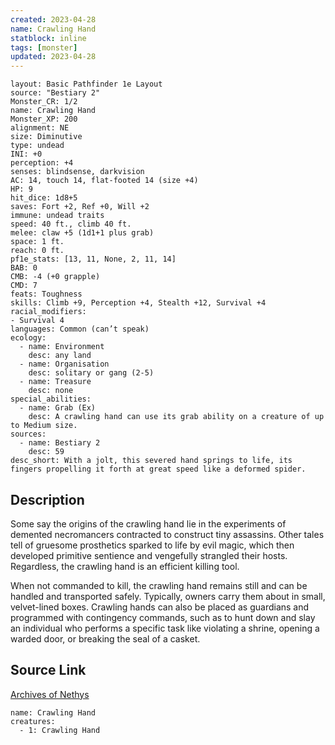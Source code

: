 ```yaml
---
created: 2023-04-28
name: Crawling Hand
statblock: inline
tags: [monster]
updated: 2023-04-28
---
```

```statblock
layout: Basic Pathfinder 1e Layout
source: "Bestiary 2"
Monster_CR: 1/2
name: Crawling Hand
Monster_XP: 200
alignment: NE
size: Diminutive
type: undead
INI: +0
perception: +4
senses: blindsense, darkvision
AC: 14, touch 14, flat-footed 14 (size +4)
HP: 9
hit_dice: 1d8+5
saves: Fort +2, Ref +0, Will +2
immune: undead traits
speed: 40 ft., climb 40 ft.
melee: claw +5 (1d1+1 plus grab)
space: 1 ft.
reach: 0 ft.
pf1e_stats: [13, 11, None, 2, 11, 14]
BAB: 0
CMB: -4 (+0 grapple)
CMD: 7
feats: Toughness
skills: Climb +9, Perception +4, Stealth +12, Survival +4
racial_modifiers:
- Survival 4
languages: Common (can’t speak)
ecology:
  - name: Environment
    desc: any land
  - name: Organisation
    desc: solitary or gang (2-5)
  - name: Treasure
    desc: none
special_abilities:
  - name: Grab (Ex)
    desc: A crawling hand can use its grab ability on a creature of up to Medium size.
sources:
  - name: Bestiary 2
    desc: 59
desc_short: With a jolt, this severed hand springs to life, its fingers propelling it forth at great speed like a deformed spider. 
```
## Description
Some say the origins of the crawling hand lie in the experiments of demented necromancers contracted to construct tiny assassins. Other tales tell of gruesome prosthetics sparked to life by evil magic, which then developed primitive sentience and vengefully strangled their hosts. Regardless, the crawling hand is an efficient killing tool. 

When not commanded to kill, the crawling hand remains still and can be handled and transported safely. Typically, owners carry them about in small, velvet-lined boxes. Crawling hands can also be placed as guardians and programmed with contingency commands, such as to hunt down and slay an individual who performs a specific task like violating a shrine, opening a warded door, or breaking the seal of a casket.
## Source Link
[Archives of Nethys](https://aonprd.com/MonsterDisplay.aspx?ItemName=Crawling%20Hand)
```encounter-table
name: Crawling Hand
creatures:
  - 1: Crawling Hand
```
